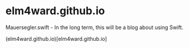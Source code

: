 # elm4ward.github.io

Mauersegler.swift - In the long term, this will be a blog about using Swift.

(elm4ward.github.io)[elm4ward.github.io]
